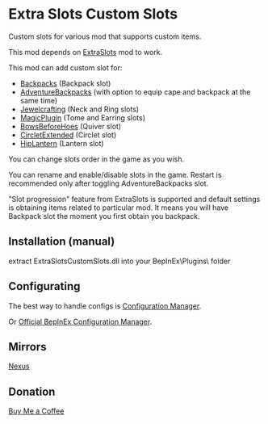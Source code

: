 # Extra Slots Custom Slots

Custom slots for various mod that supports custom items.

This mod depends on [ExtraSlots](https://thunderstore.io/c/valheim/p/shudnal/ExtraSlots/) mod to work.

This mod can add custom slot for:
* [Backpacks](https://thunderstore.io/c/valheim/p/Smoothbrain/Backpacks/) (Backpack slot)
* [AdventureBackpacks](https://thunderstore.io/c/valheim/p/Vapok/AdventureBackpacks/) (with option to equip cape and backpack at the same time)
* [Jewelcrafting](https://thunderstore.io/c/valheim/p/Smoothbrain/Jewelcrafting/) (Neck and Ring slots)
* [MagicPlugin](https://thunderstore.io/c/valheim/p/blacks7ar/MagicPlugin/) (Tome and Earring slots)
* [BowsBeforeHoes](https://thunderstore.io/c/valheim/p/Azumatt/BowsBeforeHoes/) (Quiver slot)
* [CircletExtended](https://thunderstore.io/c/valheim/p/shudnal/CircletExtended/) (Circlet slot)
* [HipLantern](https://thunderstore.io/c/valheim/p/shudnal/HipLantern/) (Lantern slot)

You can change slots order in the game as you wish.

You can rename and enable/disable slots in the game. Restart is recommended only after toggling AdventureBackpacks slot.

"Slot progression" feature from ExtraSlots is supported and default settings is obtaining items related to particular mod. It means you will have Backpack slot the moment you first obtain you backpack.

## Installation (manual)
extract ExtraSlotsCustomSlots.dll into your BepInEx\Plugins\ folder

## Configurating
The best way to handle configs is [Configuration Manager](https://thunderstore.io/c/valheim/p/shudnal/ConfigurationManager/).

Or [Official BepInEx Configuration Manager](https://valheim.thunderstore.io/package/Azumatt/Official_BepInEx_ConfigurationManager/).

## Mirrors
[Nexus](https://www.nexusmods.com/valheim/mods/2911)

## Donation
[Buy Me a Coffee](https://buymeacoffee.com/shudnal)